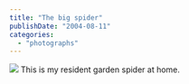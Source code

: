 ```yaml
---
title: "The big spider"
publishDate: "2004-08-11"
categories: 
  - "photographs"
---
```


![](images/webspider.jpg) This is my resident garden spider at home.
